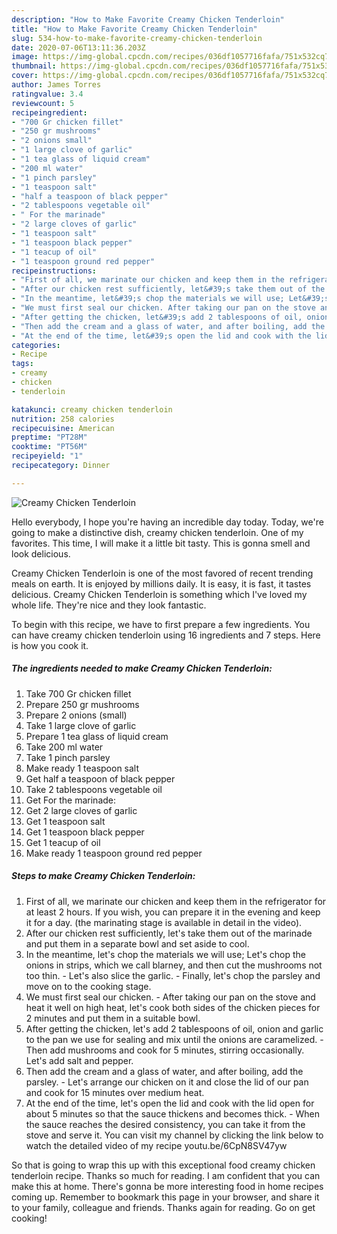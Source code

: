 ```yaml
---
description: "How to Make Favorite Creamy Chicken Tenderloin"
title: "How to Make Favorite Creamy Chicken Tenderloin"
slug: 534-how-to-make-favorite-creamy-chicken-tenderloin
date: 2020-07-06T13:11:36.203Z
image: https://img-global.cpcdn.com/recipes/036df1057716fafa/751x532cq70/creamy-chicken-tenderloin-recipe-main-photo.jpg
thumbnail: https://img-global.cpcdn.com/recipes/036df1057716fafa/751x532cq70/creamy-chicken-tenderloin-recipe-main-photo.jpg
cover: https://img-global.cpcdn.com/recipes/036df1057716fafa/751x532cq70/creamy-chicken-tenderloin-recipe-main-photo.jpg
author: James Torres
ratingvalue: 3.4
reviewcount: 5
recipeingredient:
- "700 Gr chicken fillet"
- "250 gr mushrooms"
- "2 onions small"
- "1 large clove of garlic"
- "1 tea glass of liquid cream"
- "200 ml water"
- "1 pinch parsley"
- "1 teaspoon salt"
- "half a teaspoon of black pepper"
- "2 tablespoons vegetable oil"
- " For the marinade"
- "2 large cloves of garlic"
- "1 teaspoon salt"
- "1 teaspoon black pepper"
- "1 teacup of oil"
- "1 teaspoon ground red pepper"
recipeinstructions:
- "First of all, we marinate our chicken and keep them in the refrigerator for at least 2 hours. If you wish, you can prepare it in the evening and keep it for a day. (the marinating stage is available in detail in the video)."
- "After our chicken rest sufficiently, let&#39;s take them out of the marinade and put them in a separate bowl and set aside to cool."
- "In the meantime, let&#39;s chop the materials we will use; Let&#39;s chop the onions in strips, which we call blarney, and then cut the mushrooms not too thin. Let&#39;s also slice the garlic. Finally, let&#39;s chop the parsley and move on to the cooking stage."
- "We must first seal our chicken. After taking our pan on the stove and heat it well on high heat, let&#39;s cook both sides of the chicken pieces for 2 minutes and put them in a suitable bowl."
- "After getting the chicken, let&#39;s add 2 tablespoons of oil, onion and garlic to the pan we use for sealing and mix until the onions are caramelized. Then add mushrooms and cook for 5 minutes, stirring occasionally. Let&#39;s add salt and pepper."
- "Then add the cream and a glass of water, and after boiling, add the parsley. Let&#39;s arrange our chicken on it and close the lid of our pan and cook for 15 minutes over medium heat."
- "At the end of the time, let&#39;s open the lid and cook with the lid open for about 5 minutes so that the sauce thickens and becomes thick. When the sauce reaches the desired consistency, you can take it from the stove and serve it. You can visit my channel by clicking the link below to watch the detailed video of my recipe youtu.be/6CpN8SV47yw"
categories:
- Recipe
tags:
- creamy
- chicken
- tenderloin

katakunci: creamy chicken tenderloin 
nutrition: 258 calories
recipecuisine: American
preptime: "PT28M"
cooktime: "PT56M"
recipeyield: "1"
recipecategory: Dinner

---
```



![Creamy Chicken Tenderloin](https://img-global.cpcdn.com/recipes/036df1057716fafa/751x532cq70/creamy-chicken-tenderloin-recipe-main-photo.jpg)

Hello everybody, I hope you're having an incredible day today. Today, we're going to make a distinctive dish, creamy chicken tenderloin. One of my favorites. This time, I will make it a little bit tasty. This is gonna smell and look delicious.

Creamy Chicken Tenderloin is one of the most favored of recent trending meals on earth. It is enjoyed by millions daily. It is easy, it is fast, it tastes delicious. Creamy Chicken Tenderloin is something which I've loved my whole life. They're nice and they look fantastic.




To begin with this recipe, we have to first prepare a few ingredients. You can have creamy chicken tenderloin using 16 ingredients and 7 steps. Here is how you cook it.

<!--inarticleads1-->

##### The ingredients needed to make Creamy Chicken Tenderloin:

1. Take 700 Gr chicken fillet
1. Prepare 250 gr mushrooms
1. Prepare 2 onions (small)
1. Take 1 large clove of garlic
1. Prepare 1 tea glass of liquid cream
1. Take 200 ml water
1. Take 1 pinch parsley
1. Make ready 1 teaspoon salt
1. Get half a teaspoon of black pepper
1. Take 2 tablespoons vegetable oil
1. Get  For the marinade:
1. Get 2 large cloves of garlic
1. Get 1 teaspoon salt
1. Get 1 teaspoon black pepper
1. Get 1 teacup of oil
1. Make ready 1 teaspoon ground red pepper




<!--inarticleads2-->

##### Steps to make Creamy Chicken Tenderloin:

1. First of all, we marinate our chicken and keep them in the refrigerator for at least 2 hours. If you wish, you can prepare it in the evening and keep it for a day. (the marinating stage is available in detail in the video).
1. After our chicken rest sufficiently, let&#39;s take them out of the marinade and put them in a separate bowl and set aside to cool.
1. In the meantime, let&#39;s chop the materials we will use; Let&#39;s chop the onions in strips, which we call blarney, and then cut the mushrooms not too thin. - Let&#39;s also slice the garlic. - Finally, let&#39;s chop the parsley and move on to the cooking stage.
1. We must first seal our chicken. - After taking our pan on the stove and heat it well on high heat, let&#39;s cook both sides of the chicken pieces for 2 minutes and put them in a suitable bowl.
1. After getting the chicken, let&#39;s add 2 tablespoons of oil, onion and garlic to the pan we use for sealing and mix until the onions are caramelized. - Then add mushrooms and cook for 5 minutes, stirring occasionally. Let&#39;s add salt and pepper.
1. Then add the cream and a glass of water, and after boiling, add the parsley. - Let&#39;s arrange our chicken on it and close the lid of our pan and cook for 15 minutes over medium heat.
1. At the end of the time, let&#39;s open the lid and cook with the lid open for about 5 minutes so that the sauce thickens and becomes thick. - When the sauce reaches the desired consistency, you can take it from the stove and serve it. You can visit my channel by clicking the link below to watch the detailed video of my recipe youtu.be/6CpN8SV47yw




So that is going to wrap this up with this exceptional food creamy chicken tenderloin recipe. Thanks so much for reading. I am confident that you can make this at home. There's gonna be more interesting food in home recipes coming up. Remember to bookmark this page in your browser, and share it to your family, colleague and friends. Thanks again for reading. Go on get cooking!
